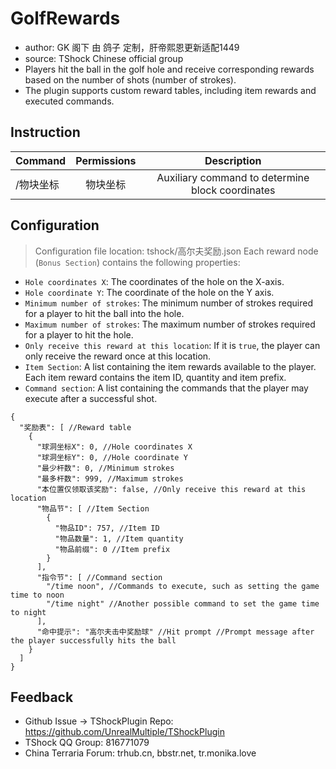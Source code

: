 # GolfRewards

- author: GK 阁下 由 鸽子 定制，肝帝熙恩更新适配1449
- source: TShock Chinese official group
- Players hit the ball in the golf hole and receive corresponding rewards based on the number of shots (number of strokes).
- The plugin supports custom reward tables, including item rewards and executed commands.


## Instruction

| Command    |  Permissions  |     Description      |
|-------|:----:|:-----------:|
| /物块坐标 | 物块坐标 | Auxiliary command to determine block coordinates |

## Configuration
> Configuration file location: tshock/高尔夫奖励.json
Each reward node (`Bonus Section`) contains the following properties:

- `Hole coordinates X`: The coordinates of the hole on the X-axis.
- `Hole coordinate Y`: The coordinate of the hole on the Y axis.
- `Minimum number of strokes`: The minimum number of strokes required for a player to hit the ball into the hole.
- `Maximum number of strokes`: The maximum number of strokes required for a player to hit the hole.
- `Only receive this reward at this location`: If it is `true`, the player can only receive the reward once at this location.
- `Item Section`: A list containing the item rewards available to the player. Each item reward contains the item ID, quantity and item prefix.
- `Command section`: A list containing the commands that the player may execute after a successful shot.

```json5
{
  "奖励表": [ //Reward table
    {
      "球洞坐标X": 0, //Hole coordinates X
      "球洞坐标Y": 0, //Hole coordinate Y
      "最少杆数": 0, //Minimum strokes
      "最多杆数": 999, //Maximum strokes
      "本位置仅领取该奖励": false, //Only receive this reward at this location
      "物品节": [ //Item Section
        {
          "物品ID": 757, //Item ID
          "物品数量": 1, //Item quantity
          "物品前缀": 0 //Item prefix
        }
      ],
      "指令节": [ //Command section
        "/time noon", //Commands to execute, such as setting the game time to noon
        "/time night" //Another possible command to set the game time to night
      ],
      "命中提示": "高尔夫击中奖励球" //Hit prompt //Prompt message after the player successfully hits the ball
    }
  ]
}
```

## Feedback
- Github Issue -> TShockPlugin Repo: https://github.com/UnrealMultiple/TShockPlugin
- TShock QQ Group: 816771079
- China Terraria Forum: trhub.cn, bbstr.net, tr.monika.love
